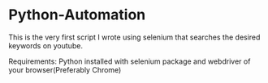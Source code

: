 # Python-Automation
This is the very first script I wrote using selenium that searches the desired keywords on youtube.

Requirements:
Python installed with selenium package and webdriver of your browser(Preferably Chrome)
